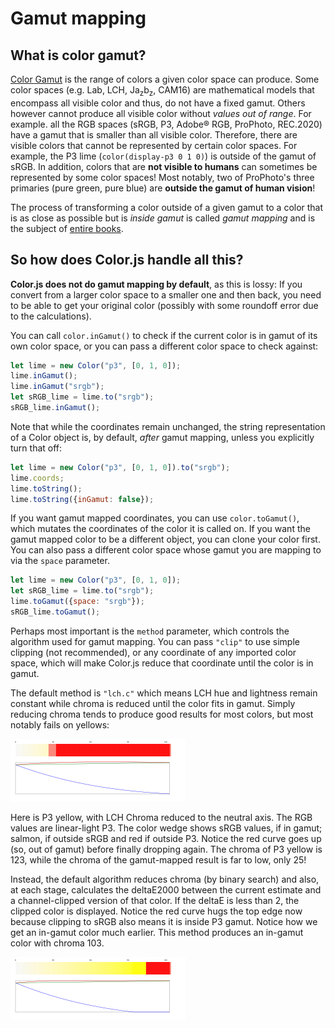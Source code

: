 # Gamut mapping

## What is color gamut?

[Color Gamut](https://en.wikipedia.org/wiki/Gamut) is the range of colors a given color space can produce.
Some color spaces (e.g. Lab, LCH, Ja<sub>z</sub>b<sub>z</sub>, CAM16) are mathematical models that encompass all visible color
and thus, do not have a fixed gamut.
Others however cannot produce all visible color without *values out of range*.
For example. all the RGB spaces (sRGB, P3, Adobe® RGB, ProPhoto, REC.2020) have a gamut that is smaller than all visible color.
Therefore, there are visible colors that cannot be represented by certain color spaces.
For example, the P3 lime (`color(display-p3 0 1 0)`) is outside of the gamut of sRGB.
In addition, colors that are **not visible to humans** can sometimes be represented by some color spaces!
Most notably, two of ProPhoto's three primaries (pure green, pure blue) are **outside the gamut of human vision**!

The process of transforming a color outside of a given gamut to a color that is as close as possible but is *inside gamut* is called *gamut mapping* and is the subject of [entire books](https://www.google.com/books/edition/Color_Gamut_Mapping/Yy0uK3pvfRMC?hl=en&gbpv=1&printsec=frontcover).

## So how does Color.js handle all this?

**Color.js does not do gamut mapping by default**, as this is lossy: If you convert from a larger color space to a smaller one and then back, you need to be able to get your original color (possibly with some roundoff error due to the calculations).

You can call `color.inGamut()` to check if the current color is in gamut of its own color space, or you can pass a different color space to check against:

```js
let lime = new Color("p3", [0, 1, 0]);
lime.inGamut();
lime.inGamut("srgb");
let sRGB_lime = lime.to("srgb");
sRGB_lime.inGamut();
```

Note that while the coordinates remain unchanged, the string representation of a Color object is, by default, _after_ gamut mapping, unless you explicitly turn that off:

```js
let lime = new Color("p3", [0, 1, 0]).to("srgb");
lime.coords;
lime.toString();
lime.toString({inGamut: false});
```


If you want gamut mapped coordinates, you can use `color.toGamut()`, which mutates the coordinates of the color it is called on.
If you want the gamut mapped color to be a different object, you can clone your color first.
You can also pass a different color space whose gamut you are mapping to via the `space` parameter.

```js
let lime = new Color("p3", [0, 1, 0]);
let sRGB_lime = lime.to("srgb");
lime.toGamut({space: "srgb"});
sRGB_lime.toGamut();
```

Perhaps most important is the `method` parameter, which controls the algorithm used for gamut mapping.
You can pass `"clip"` to use simple clipping (not recommended), or any coordinate of any imported color space, which will make Color.js reduce that coordinate until the color is in gamut.

The default method is `"lch.c"` which means LCH hue and lightness remain constant while chroma is reduced until the color fits in gamut.
Simply reducing chroma tends to produce good results for most colors, but most notably fails on yellows:

![chroma-reduction](../images/p3-yellow-lab.svg)

Here is P3 yellow, with LCH Chroma reduced to the neutral axis. The RGB values are linear-light P3. The color wedge shows sRGB values, if in gamut; salmon, if outside sRGB and red if outside P3. Notice the red curve goes up (so, out of gamut) before finally dropping again. The chroma of P3 yellow is 123, while the chroma of the gamut-mapped result is far to low, only 25!

Instead, the default algorithm reduces chroma (by binary search) and also, at each stage, calculates the deltaE2000 between the current estimate and a channel-clipped version of that color. If the deltaE is less than 2, the clipped color is displayed. Notice the red curve hugs the top edge now because clipping to sRGB also means it is inside P3 gamut. Notice how we get an in-gamut color much earlier. This method produces an in-gamut color with chroma 103.

![chroma-reduction-clip](../images/p3-yellow-lab-clip.svg)
